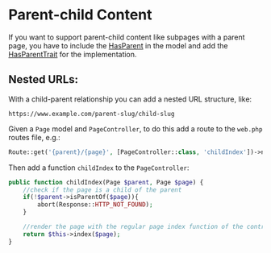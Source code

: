 # Parent-child Content

If you want to support parent-child content like subpages with a parent page, you have to include the 
[HasParent](..%2Fsrc%2FModels%2FContracts%2FHasParent.php) in the model and add the 
[HasParentTrait](..%2Fsrc%2FModels%2FConcerns%2FHasParentTrait.php) for the implementation.

## Nested URLs:
With a child-parent relationship you can add a nested URL structure, like:
```
https://www.example.com/parent-slug/child-slug
```

Given a `Page` model and `PageController`, to do this add a route to the `web.php` routes file, e.g.:

```php 
Route::get('{parent}/{page}', [PageController::class, 'childIndex'])->name('child_page_index');
```

Then add a function `childIndex` to the `PageController`:

```php 
public function childIndex(Page $parent, Page $page) {
    //check if the page is a child of the parent
    if(!$parent->isParentOf($page)){
        abort(Response::HTTP_NOT_FOUND);
    }

    //render the page with the regular page index function of the controller, or invoke the correct controller here:
    return $this->index($page);
}
```
